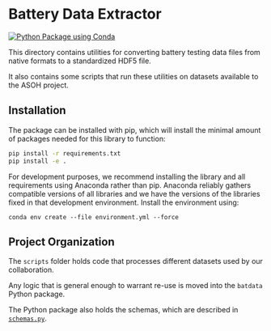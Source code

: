 # Battery Data Extractor 

[![Python Package using Conda](https://github.com/materials-data-facility/battery-data-toolkit/actions/workflows/python-package-conda.yml/badge.svg)](https://github.com/materials-data-facility/battery-data-toolkit/actions/workflows/python-package-conda.yml)

This directory contains utilities for converting battery testing data files from native formats
to a standardized HDF5 file.

It also contains some scripts that run these utilities on datasets available to the ASOH project.

## Installation

The package can be installed with pip,
which will install the minimal amount of packages needed for this library
to function:

```bash
pip install -r requirements.txt
pip install -e .
```

For development purposes, we recommend installing the library and 
all requirements
using Anaconda rather than pip. 
Anaconda reliably gathers compatible 
versions of all libraries and we have the versions of the libraries
fixed in that development environment.
Install the environment using: 

`conda env create --file environment.yml --force`

## Project Organization

The `scripts` folder holds code that processes different datasets used by our collaboration. 

Any logic that is general enough to warrant re-use is moved into the `batdata` Python package.

The Python package also holds the schemas, which are described in 
[`schemas.py`](./batdata/schemas.py).

